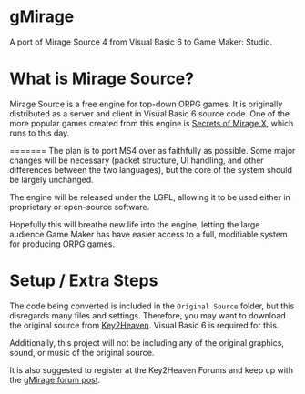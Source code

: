 gMirage
=======
A port of Mirage Source 4 from Visual Basic 6 to Game Maker: Studio.

What is Mirage Source?
=======
Mirage Source is a free engine for top-down ORPG games. It is originally distributed as a server and client in Visual Basic 6 source code.
One of the more popular games created from this engine is [Secrets of Mirage X](http://www.secretsofmirage.com/), which runs to this day.

=======
The plan is to port MS4 over as faithfully as possible. Some major changes will be necessary (packet structure, UI handling,
and other differences between the two languages), but the core of the system should be largely unchanged.

The engine will be released under the LGPL, allowing it to be used either in proprietary or open-source software.

Hopefully this will breathe new life into the engine, letting the large audience Game Maker has have easier access to
a full, modifiable system for producing ORPG games.


Setup / Extra Steps
======

The code being converted is included in the `Original Source` folder, but this disregards many files and settings.
Therefore, you may want to download the original source from [Key2Heaven](http://www.key2heaven.com/ms/forums/viewtopic.php?f=216&t=9847).
Visual Basic 6 is required for this.

Additionally, this project will not be including any of the original graphics, sound, or music of the original source.

It is also suggested to register at the Key2Heaven Forums and keep up with the [gMirage forum post](http://www.key2heaven.com/ms/forums/viewtopic.php?f=217&t=13599).